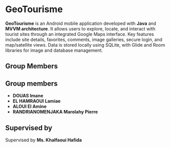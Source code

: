 # GeoTourisme

**GeoTourisme** is an Android mobile application developed with **Java** and **MVVM architecture**. It allows users to explore, locate, and interact with tourist sites through an integrated Google Maps interface. Key features include site details, favorites, comments, image galleries, secure login, and map/satellite views. Data is stored locally using SQLite, with Glide and Room libraries for image and database management.

## Group Members

## Group members
- **DOUAS Imane**
- **EL HAMRAOUI Lamiae**
- **ALOUI El Amine**
- **RANDRIANOMENJAKA Marolahy Pierre**


## Supervised by
Supervised by **Ms. Khalfaoui Hafida**

